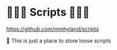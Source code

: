 # 🍍🍍🍍 Scripts 🍍🍍🍍

<https://github.com/mmhyland/scripts>

📓 This is just a place to store loose scripts